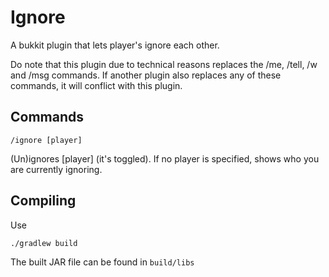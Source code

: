 Ignore
=====

A bukkit plugin that lets player's ignore each other.

Do note that this plugin due to technical reasons replaces the /me, /tell, /w and /msg commands. If another plugin also replaces any of these commands, it will conflict with this plugin.

Commands
-----
```
/ignore [player]
```
(Un)ignores [player] (it's toggled).
If no player is specified, shows who you are currently ignoring.

Compiling
-----
Use
```
./gradlew build
```
The built JAR file can be found in `build/libs`
